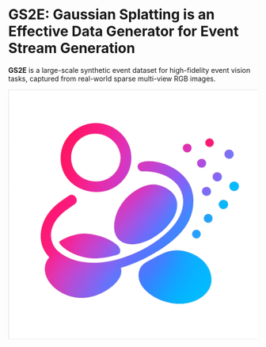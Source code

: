 # GS2E: Gaussian Splatting is an Effective Data Generator for Event Stream Generation

**GS2E** is a large-scale synthetic event dataset for high-fidelity event vision tasks, captured from real-world sparse multi-view RGB images.

<p align="center">
  <img src="assets/gs2e_logo.png" width="600">
</p>